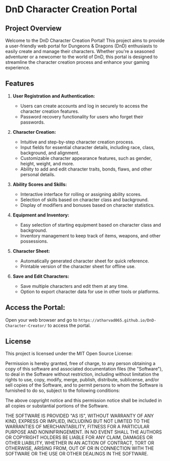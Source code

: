 # DnD Character Creation Portal

## Project Overview

Welcome to the DnD Character Creation Portal! This project aims to provide a user-friendly web portal for Dungeons & Dragons (DnD) enthusiasts to easily create and manage their characters. Whether you're a seasoned adventurer or a newcomer to the world of DnD, this portal is designed to streamline the character creation process and enhance your gaming experience.

## Features

1. **User Registration and Authentication:**
   - Users can create accounts and log in securely to access the character creation features.
   - Password recovery functionality for users who forget their passwords.

2. **Character Creation:**
   - Intuitive and step-by-step character creation process.
   - Input fields for essential character details, including race, class, background, and alignment.
   - Customizable character appearance features, such as gender, height, weight, and more.
   - Ability to add and edit character traits, bonds, flaws, and other personal details.

3. **Ability Scores and Skills:**
   - Interactive interface for rolling or assigning ability scores.
   - Selection of skills based on character class and background.
   - Display of modifiers and bonuses based on character statistics.

4. **Equipment and Inventory:**
   - Easy selection of starting equipment based on character class and background.
   - Inventory management to keep track of items, weapons, and other possessions.

5. **Character Sheet:**
   - Automatically generated character sheet for quick reference.
   - Printable version of the character sheet for offline use.

6. **Save and Edit Characters:**
   - Save multiple characters and edit them at any time.
   - Option to export character data for use in other tools or platforms.

## Access the Portal:
   Open your web browser and go to `https://atharvad065.github.io/DnD-Character-Creator/` to access the portal.


## License

This project is licensed under the MIT Open Source License:

Permission is hereby granted, free of charge, to any person obtaining
a copy of this software and associated documentation files (the
"Software"), to deal in the Software without restriction, including
without limitation the rights to use, copy, modify, merge, publish,
distribute, sublicense, and/or sell copies of the Software, and to
permit persons to whom the Software is furnished to do so, subject to
the following conditions:

The above copyright notice and this permission notice shall be
included in all copies or substantial portions of the Software.

THE SOFTWARE IS PROVIDED "AS IS", WITHOUT WARRANTY OF ANY KIND,
EXPRESS OR IMPLIED, INCLUDING BUT NOT LIMITED TO THE WARRANTIES OF
MERCHANTABILITY, FITNESS FOR A PARTICULAR PURPOSE AND
NONINFRINGEMENT. IN NO EVENT SHALL THE AUTHORS OR COPYRIGHT HOLDERS BE
LIABLE FOR ANY CLAIM, DAMAGES OR OTHER LIABILITY, WHETHER IN AN ACTION
OF CONTRACT, TORT OR OTHERWISE, ARISING FROM, OUT OF OR IN CONNECTION
WITH THE SOFTWARE OR THE USE OR OTHER DEALINGS IN THE SOFTWARE.

